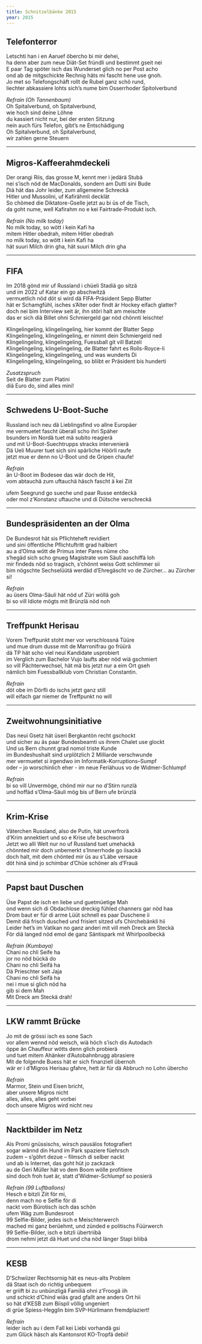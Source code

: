 ```yaml
---
title: Schnitzelbänke 2015
year: 2015
---
```

## Telefonterror
Letschti han i en Aaruef öbercho bi mir dehei,  
ha denn aber zum neue Diät-Set fründli und bestimmt gseit nei  
E paar Tag spöter isch das Wunderset glich no per Post acho  
ond ab de mitgschickte Rechnig häts mi fascht hene use gnoh.  
Jo met so Telefongschäft rollt de Rubel ganz schö rund,  
liechter abkassiere lohts sich’s nume bim Osserrhoder Spitolverbund

_Refrain (Oh Tannenbaum)_  
Oh Spitalverbund, oh Spitalverbund,  
wie hoch sind deine Löhne  
du kassiert nicht nur, bei der ersten Sitzung  
nein auch fürs Telefon, gibt’s ne Entschädigung  
Oh Spitalverbund, oh Spitalverbund,  
wir zahlen gerne Steuern

***

## Migros-Kaffeerahmdeckeli
Der orangi Riis, das grosse M, kennt mer i jedärä Stubä  
nei s’isch nöd de MacDonalds, sondern am Dutti sini Bude  
Diä hät das Johr leider, zum allgemeine Schreckä  
Hitler und Mussolini, uf Kafirähmli decklät  
So chömed die Diktatore-Gselle jetzt au bi üs of de Tisch,  
da goht nume, well Kafirahm no e kei Fairtrade-Produkt isch.

_Refrain (No milk today)_  
No milk today, so wött i kein Kafi ha  
mitem Hitler obedrah, mitem Hitler obedrah  
no milk today, so wött i kein Kafi ha  
hät suuri Milch drin gha, hät suuri Milch drin gha

***

## FIFA
Im 2018 gönd mir uf Russland i chüeli Stadiä go sitzä  
und im 2022 uf Katar ein go abschwitzä  
vermuetlich nöd döt si wird dä FIFA-Präsident Sepp Blatter  
hät er Schamgfühl, isches s’Alter oder findt är Hockey eifach glatter?  
doch nei bim Interview seit är, ihn störi halt am meischte  
das er sich diä Billet ohni Schmiergeld gar nöd chönnti leischte!

Klingelingeling, klingelingeling, hier kommt der Blatter Sepp  
Klingelingeling, klingelingeling, er nimmt dein Schmiergeld ned  
Klingelingeling, klingelingeling, Fuessball git vill Batzeli  
Klingelingeling, klingelingeling, de Blatter fahrt es Rolls-Royce-li  
Klingelingeling, klingelingeling, und was wunderts Di  
Klingelingeling, klingelingeling, so bliibt er Präsident bis hunderti

_Zusatzspruch_  
Seit de Blatter zum Platini  
diä Euro do, sind alles mini!

***

## Schwedens U-Boot-Suche
Russland isch neu dä Lieblingsfind vo allne Europäer  
me vermuetet fascht überall scho ihri Späher  
bsunders im Nordä tuet mä subito reagierä  
und mit U-Boot-Suechtrupps stracks intervenierä  
Dä Ueli Muurer tuet sich sini spärliche Höörli raufe  
jetzt mue er denn no U-Boot und de Gripen chaufe!

_Refrain_  
än U-Boot im Bodesee das wär doch de Hit,  
vom abtauchä zum uftauchä häsch fascht ä kei Ziit

ufem Seegrund go sueche und paar Russe entdeckä  
oder mol z’Konstanz uftauche und di Dütsche verschreckä

***

## Bundespräsidenten an der Olma
De Bundesrot hät sis Pflichteheft revidiert  
und sini öffentliche Pflichtuftritt grad halbiert  
au a d’Olma wött de Primus inter Pares nüme cho  
s‘hegäd sich scho gnueg Magistrate vom Säuli aaschiffä loh  
mir findeds nöd so tragisch, s’chönnt weiss Gott schlimmer sii  
bim nögschte Sechselüütä werdäd d’Ehregäscht vo de Zürcher… au Zürcher si!

_Refrain_  
au üsers Olma-Säuli hät nöd uf Züri wöllä goh  
bi so vill Idiote mögts mit Brünzlä nöd noh

***

## Treffpunkt Herisau
Vorem Treffpunkt stoht mer vor verschlossnä Tüüre  
und mue drum dusse mit de Marronifrau go früürä  
dä TP hät scho viel neui Kandidate usprobiert  
im Verglich zum Bachelor Vujo laufts aber nöd wiä gschmiert  
so vill Pächterwechsel, hät mä bis jetzt nur a eim Ort gseh  
nämlich bim Fuessballklub vom Christian Constantin.

_Refrain_  
döt obe im Dörfli do ischs jetzt ganz still  
will eifach gar niemer de Treffpunkt no will

***

## Zweitwohnungsinitiative
Das neui Gsetz hät üseri Bergkantön recht gschockt  
und sicher au äs paar Bundesbeamti us ihrem Chalet use glockt  
Und us Bern chunnt grad nomol triste Kunde  
im Bundeshushalt sind urplötzlich 2 Milliarde verschwunde  
mer vermuetet si irgendwo im Informatik-Korruptions–Sumpf  
oder – jo worschinlich eher - im neue Feriähuus vo de Widmer-Schlumpf

_Refrain_  
bi so vill Unvermöge, chönd mir nur no d’Stirn runzlä  
und hoffäd s’Olma-Säuli mög bis uf Bern ufe brünzlä

***

## Krim-Krise
Väterchen Russland, also de Putin, hät unverfrorä  
d’Krim annektiert und so e Krise ufe beschworä  
Jetzt wo alli Welt nur no uf Russland tuet umehackä  
chönnted mir doch unbemerkt s’Innerrhode go iisackä  
doch halt, mit dem chönted mir üs au s’Läbe versaue  
döt hinä sind jo schimbar d’Chüe schöner als d’Frauä

***

## Papst baut Duschen
Üse Papst de isch en liebe und guetmüetige Mah  
ond wenn sich di Obdachlose dreckig fühled channers gar nöd haa  
Drom baut er für di arme Lüüt schnell es paar Duschene ii  
Demit diä frisch dusched und frisiert sitzed ufs Chirchebänkli hii  
Leider het’s im Vatikan no ganz anderi mit vill meh Dreck am Steckä  
För diä langed nöd emol de ganz Säntispark mit Whirlpoolbeckä

_Refrain (Kumbaya)_  
Chani no chli Seife ha  
jor no nöd bückä do  
Chani no chli Seifä ha  
Dä Prieschter seit Jaja  
Chani no chli Seifä ha  
nei i mue si glich nöd ha  
gib si dem Mah  
Mit Dreck am Steckä drah!

***

## LKW rammt Brücke
Jo mit de grössi isch es sone Sach  
vor allem wennd nöd weisch, wiä höch s’isch dis Autodach  
öppe än Chauffeur wötts denn glich probierä  
und tuet mitem Ahänker d’Autobahnbrugg abrasiere  
Mit de folgende Buess hät er sich finanziell übernoh  
wär er i d’Migros Herisau gfahre, hett är für dä Abbruch no Lohn übercho

_Refrain_  
Marmor, Stein und Eisen bricht,  
aber unsere Migros nicht  
alles, alles, alles geht vorbei  
doch unsere Migros wird nicht neu

***

## Nacktbilder im Netz
Als Promi gnüssischs, wirsch pausälos fotografiert  
sogar wännd din Hund im Park spaziere füehrsch  
zudem – s’göhrt dezue – filmsch di selber nackt  
und ab is Internet, das goht hüt jo zackzack  
au de Geri Müller hät vo dem Boom wölle profitiere  
sind doch froh tuet är, statt d’Widmer-Schlumpf so posierä

_Refrain (99 Luftballons)_  
Hesch e bitzli Ziit för mi,  
denn mach no e Selfie för di  
nackt vom Bürotisch isch das schön  
ufem Wäg zum Bundesroot  
99 Selfie-Bilder, jedes isch e Meischterwerch  
mached mi ganz berüehmt, und zünded e politischs Füürwerch  
99 Selfie-Bilder, isch e bitzli übertriibä  
drom nehmi jetzt dä Huet und cha nöd länger Stapi bliibä

***

## KESB
D’Schwiizer Rechtsornig hät es neus-alts Problem  
dä Staat isch do richtig unbequem  
er griift bi zu unbünzligä Familiä ohni z’Froogä iih  
und schickt d’Chind wiäs grad gfallt ane anders Ort hii  
so hät d’KESB zum Biispil völlig ungeniert  
di grüe Spiess-Hegglin bim SVP-Hürlimann fremdplaziert!

_Refrain_  
leider isch au i dem Fall kei Liebi vorhandä gsi  
zum Glück häsch als Kantonsrot KO-Tropfä debii!
